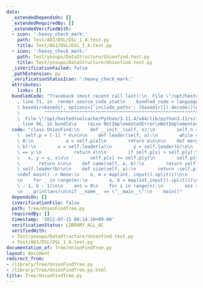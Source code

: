 ```yaml
---
data:
  _extendedDependsOn: []
  _extendedRequiredBy: []
  _extendedVerifiedWith:
  - icon: ':heavy_check_mark:'
    path: Test/AOJ/DSL/DSL_1_A.test.py
    title: Test/AOJ/DSL/DSL_1_A.test.py
  - icon: ':heavy_check_mark:'
    path: Test/yosupo/DataStructure/Unionfind.test.py
    title: Test/yosupo/DataStructure/Unionfind.test.py
  _isVerificationFailed: false
  _pathExtension: py
  _verificationStatusIcon: ':heavy_check_mark:'
  attributes:
    links: []
  bundledCode: "Traceback (most recent call last):\n  File \"/opt/hostedtoolcache/Python/3.11.4/x64/lib/python3.11/site-packages/onlinejudge_verify/documentation/build.py\"\
    , line 71, in _render_source_code_stat\n    bundled_code = language.bundle(stat.path,\
    \ basedir=basedir, options={'include_paths': [basedir]}).decode()\n          \
    \         ^^^^^^^^^^^^^^^^^^^^^^^^^^^^^^^^^^^^^^^^^^^^^^^^^^^^^^^^^^^^^^^^^^^^^^^^^^^^^^^^^\n\
    \  File \"/opt/hostedtoolcache/Python/3.11.4/x64/lib/python3.11/site-packages/onlinejudge_verify/languages/python.py\"\
    , line 96, in bundle\n    raise NotImplementedError\nNotImplementedError\n"
  code: "class UnionFind:\n    def __init__(self, n):\n        self.n = n\n      \
    \  self.p = [-1] * n\n\n\n    def leader(self, a):\n        while self.p[a] >=\
    \ 0:\n            a = self.p[a]\n        return a\n\n\n    def merge(self, a,\
    \ b):\n        x = self.leader(a)\n        y = self.leader(b)\n\n        if x\
    \ == y:\n            return x\n\n        if self.p[x] > self.p[y]:\n         \
    \   x, y = y, x\n\n        self.p[x] += self.p[y]\n        self.p[y] = x\n\n \
    \       return x\n\n    def same(self, a, b):\n        return self.leader(a) ==\
    \ self.leader(b)\n\n    def size(self, a):\n        return -self.p[self.leader(a)]\n\
    \ndef main() -> None:\n    n, m = map(int, input().split())\n\n    uf = UnionFind(n)\n\
    \n    for _ in range(m):\n        a, b = map(int,input().split())\n        uf.merge(a\
    \ - 1, b - 1)\n\n    ans = 0\n    for i in range(n):\n        ans = max(ans, uf.size(i))\n\
    \n    print(ans)\n\nif __name__ == \"__main__\":\n    main()"
  dependsOn: []
  isVerificationFile: false
  path: Tree/UnionFindTree.py
  requiredBy: []
  timestamp: '2022-07-15 00:14:10+09:00'
  verificationStatus: LIBRARY_ALL_AC
  verifiedWith:
  - Test/yosupo/DataStructure/Unionfind.test.py
  - Test/AOJ/DSL/DSL_1_A.test.py
documentation_of: Tree/UnionFindTree.py
layout: document
redirect_from:
- /library/Tree/UnionFindTree.py
- /library/Tree/UnionFindTree.py.html
title: Tree/UnionFindTree.py
---
```

